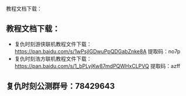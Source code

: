 教程文档下载：
## 教程文档下载：
* 复仇时刻游侠联机教程文件下载：https://pan.baidu.com/s/1wPsjlGDwuPpQDGabZnke8A 提取码：no7p
* 复仇时刻浩方联机教程文件下载：https://pan.baidu.com/s/1_bPLyjKw87mdPQWHxCLPVQ 提取码：azff



## 复仇时刻公测群号：78429643